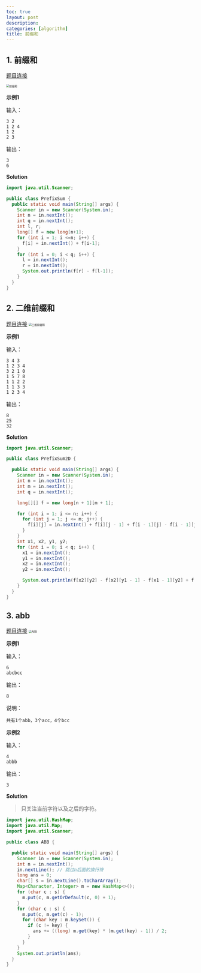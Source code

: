 ```yaml
---
toc: true
layout: post
description: 
categories: [algorithm]
title: 前缀和
---
```


## 1. 前缀和

[题目连接](https://www.nowcoder.com/practice/acead2f4c28c401889915da98ecdc6bf?tpId=230&tqId=2021480&ru=/exam/oj&qru=/ta/dynamic-programming/question-ranking&sourceUrl=%2Fexam%2Foj%3Fpage%3D1%26tab%3D%25E7%25AE%2597%25E6%25B3%2595%25E7%25AF%2587%26topicId%3D230)

<img src="{{ site.baseurl }}/images/2022-05-07-12 前缀和 DP/Screen Shot 2022-05-08 at 4.49.31 PM.png" alt="前缀和" style="zoom: 50%;" />

**示例1**

输入：

```
3 2
1 2 4
1 2
2 3
```

输出：

```
3
6
```

**Solution**

```java
import java.util.Scanner;

public class PrefixSum {
  public static void main(String[] args) {
    Scanner in = new Scanner(System.in);
    int n = in.nextInt();
    int q = in.nextInt();
    int l, r;
    long[] f = new long[n+1];
    for (int i = 1; i <=n; i++) {
      f[i] = in.nextInt() + f[i-1];
    }
    for (int i = 0; i < q; i++) {
      l = in.nextInt();
      r = in.nextInt();
      System.out.println(f[r] - f[l-1]);
    }
  }
}
```



## 2. 二维前缀和
[题目连接](https://www.nowcoder.com/practice/99eb8040d116414ea3296467ce81cbbc?tpId=230&tqId=2023819&ru=/exam/oj&qru=/ta/dynamic-programming/question-ranking&sourceUrl=%2Fexam%2Foj%3Fpage%3D1%26tab%3D%25E7%25AE%2597%25E6%25B3%2595%25E7%25AF%2587%26topicId%3D230)
<img src="{{ site.baseurl }}/images/2022-05-07-12 前缀和 DP/Screen Shot 2022-05-08 at 5.18.22 PM.png" alt=" 二维前缀和" style="zoom: 50%;" />

**示例1**

输入：

```
3 4 3
1 2 3 4
3 2 1 0
1 5 7 8
1 1 2 2
1 1 3 3
1 2 3 4
```

输出：

```
8
25
32
```

**Solution**

```java
import java.util.Scanner;

public class PrefixSum2D {

  public static void main(String[] args) {
    Scanner in = new Scanner(System.in);
    int n = in.nextInt();
    int m = in.nextInt();
    int q = in.nextInt();

    long[][] f = new long[n + 1][m + 1];

    for (int i = 1; i <= n; i++) {
      for (int j = 1; j <= m; j++) {
        f[i][j] = in.nextInt() + f[i][j - 1] + f[i - 1][j] - f[i - 1][j - 1];
      }
    }
    int x1, x2, y1, y2;
    for (int i = 0; i < q; i++) {
      x1 = in.nextInt();
      y1 = in.nextInt();
      x2 = in.nextInt();
      y2 = in.nextInt();

      System.out.println(f[x2][y2] - f[x2][y1 - 1] - f[x1 - 1][y2] + f[x1 - 1][y1 - 1]);
    }
  }
}
```



## 3. abb

[题目连接](https://www.nowcoder.com/practice/0a8bbf8b9b5b4280957849ef4f240f07?tpId=230&tqId=1831946&ru=/exam/oj&qru=/ta/dynamic-programming/question-ranking&sourceUrl=%2Fexam%2Foj%3Fpage%3D1%26tab%3D%25E7%25AE%2597%25E6%25B3%2595%25E7%25AF%2587%26topicId%3D230)
<img src="{{ site.baseurl }}/images/2022-05-07-12 前缀和 DP/Screen Shot 2022-05-08 at 5.53.33 PM.png" alt="ABB" style="zoom: 50%;" />

**示例1**

输入：

```
6
abcbcc
```

输出：

```
8
```

说明：

```
共有1个abb，3个acc，4个bcc 
```

**示例2**

输入：

```
4
abbb
```

输出：

```
3
```

**Solution**

> 只关注当前字符以及之后的字符。

```java
import java.util.HashMap;
import java.util.Map;
import java.util.Scanner;

public class ABB {

  public static void main(String[] args) {
    Scanner in = new Scanner(System.in);
    int n = in.nextInt();
    in.nextLine(); // 跳过n后面的换行符
    long ans = 0;
    char[] s = in.nextLine().toCharArray();
    Map<Character, Integer> m = new HashMap<>();
    for (char c : s) {
      m.put(c, m.getOrDefault(c, 0) + 1);
    }
    for (char c : s) {
      m.put(c, m.get(c) - 1);
      for (char key : m.keySet()) {
        if (c != key) {
          ans += ((long) m.get(key) * (m.get(key) - 1)) / 2;
        }
      }
    }
    System.out.println(ans);
  }
}
```